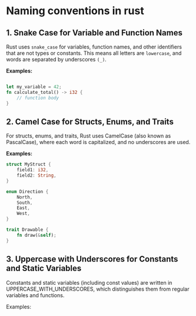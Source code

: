 # Naming conventions in rust

## 1. Snake Case for Variable and Function Names

Rust uses `snake_case` for variables, function names, and other identifiers that are not types or constants. This means all letters are `lowercase`, and words are separated by underscores `(_)`.

**Examples:**

```rs

let my_variable = 42;
fn calculate_total() -> i32 {
    // function body
}
```

## 2. Camel Case for Structs, Enums, and Traits

For structs, enums, and traits, Rust uses CamelCase (also known as PascalCase), where each word is capitalized, and no underscores are used.

**Examples:**

```rs
struct MyStruct {
    field1: i32,
    field2: String,
}

enum Direction {
    North,
    South,
    East,
    West,
}

trait Drawable {
    fn draw(&self);
}
```

## 3. Uppercase with Underscores for Constants and Static Variables
Constants and static variables (including const values) are written in UPPERCASE_WITH_UNDERSCORES, which distinguishes them from regular variables and functions.

Examples:


